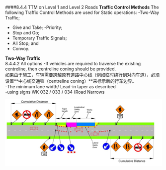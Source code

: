 ####8.4.4 TTM on Level 1 and Level 2 Roads
**Traffic Control Methods**
The following Traffic Control Methods are used for Static operations:
-Two-Way Traffic;
- Give and Take;
-Priority;
- Stop and Go;
- Temporary Traffic Signals;
- All Stop; and
- Convoy.


**Two-Way Traffic**  
8.4.4.2 All options
-If vehicles are required to traverse the existing centreline, then centreline coning should be provided.  
如果由于施工，车辆需要跨越原有道路中心线（例如临时绕行到对向车道），必须设置**中心线交通锥（centreline coning）**来标示新的行车边界。  
-The minimum lane width/ Lead-in taper as described  
-using signs WK 032 / 033 / 034 (Road Narrows  


![ Two-Way Traffic Type A works](https://github.com/nanacode4/TTM/blob/main/Chapter8/Two-Way%20Traffic%20Type%20A%20works.png)
